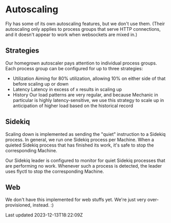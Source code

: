 # Autoscaling

Fly has some of its own autoscaling features, but we don't use them. (Their autoscaling only applies to process groups that serve HTTP connections, and it doesn't appear to work when websockets are mixed in.)

## Strategies

Our homegrown autoscaler pays attention to individual process groups. Each process group can be configured for up to three strategies:

- Utilization Aiming for 80% utilization, allowing 10% on either side of that before scaling up or down
- Latency Latency in excess of x results in scaling up
- History Our load patterns are very regular, and because Mechanic in particular is highly latency-sensitive, we use this strategy to scale up in anticipation of higher load based on the historical record

## Sidekiq

Scaling down is implemented as sending the "quiet" instruction to a Sidekiq process. In general, we run one Sidekiq process per Machine. When a quieted Sidekiq process that has finished its work, it's safe to stop the corresponding Machine.

Our Sidekiq leader is configured to monitor for quiet Sidekiq processes that are performing no work. Whenever such a process is detected, the leader uses flyctl to stop the corresponding Machine.

## Web

We don't have this implemented for web stuffs yet. We're just very over-provisioned, instead. :)

Last updated 2023-12-13T18:22:09Z